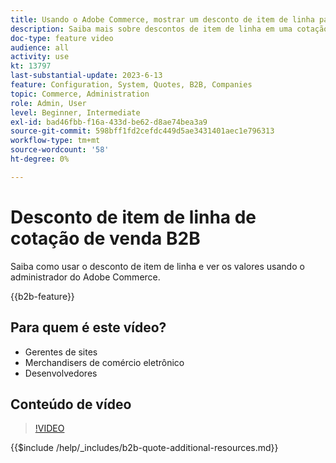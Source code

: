 ```yaml
---
title: Usando o Adobe Commerce, mostrar um desconto de item de linha para uma cotação
description: Saiba mais sobre descontos de item de linha em uma cotação B2B no Adobe Commerce
doc-type: feature video
audience: all
activity: use
kt: 13797
last-substantial-update: 2023-6-13
feature: Configuration, System, Quotes, B2B, Companies
topic: Commerce, Administration
role: Admin, User
level: Beginner, Intermediate
exl-id: bad46fbb-f16a-433d-be62-d8ae74bea3a9
source-git-commit: 598bff1fd2cefdc449d5ae3431401aec1e796313
workflow-type: tm+mt
source-wordcount: '58'
ht-degree: 0%

---
```


# Desconto de item de linha de cotação de venda B2B

Saiba como usar o desconto de item de linha e ver os valores usando o administrador do Adobe Commerce.

{{b2b-feature}}

## Para quem é este vídeo?

- Gerentes de sites
- Merchandisers de comércio eletrônico
- Desenvolvedores

## Conteúdo de vídeo

>[!VIDEO](https://video.tv.adobe.com/v/3420415?learn=on)

{{$include /help/_includes/b2b-quote-additional-resources.md}}
